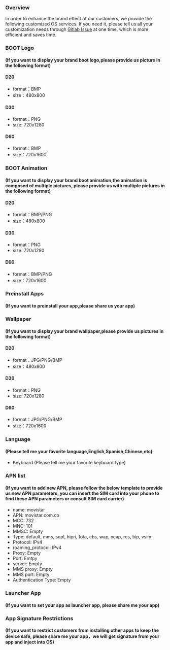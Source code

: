 ### Overview
In order to enhance the brand effect of our customers, we provide the following customized OS services. If you need it, please tell us all your customization needs through [Gitlab Issue](https://gitlab.com/dspread/android/-/issues/new#) at one time, which is more efficient and saves time.

### BOOT Logo
#### (If you want to display your brand boot logo,please provide us picture in the following format)
#### D20
- format：BMP
- size：480x800
#### D30
- format：PNG
- size: 720x1280
#### D60
- format：BMP
- size：720x1600


### BOOT Animation
#### (If you want to display your brand boot animation,the animation is composed of multiple pictures, please provide us with multiple pictures in the following format)
#### D20
- format：BMP/PNG 
- size：480x800
#### D30
- format：PNG
- size: 720x1280
#### D60
- format：BMP/PNG
- size：720x1600 

### Preinstall Apps
#### (If you want to preinstall your app,please share us your app)


### Wallpaper
#### (If you want to display your brand wallpaper,please provide us pictures in the following format)
#### D20
- format：JPG/PNG/BMP  
- size：480x800
#### D30
- format：PNG 
- size: 720x1280
#### D60
- format：JPG/PNG/BMP 
- size：720x1600 


### Language 
#### (Please tell me your favorite language,English,Spanish,Chinese,etc)
- Keyboard (Please tell me your favorite keyboard type)


### APN list
#### (If you want to add new APN, please follow the below template to provide us new APN parameters, you can insert the SIM card into your phone to find these APN parameters or consult SIM card carrier)

- name: movistar
- APN: movistar.com.co
- MCC: 732
- MNC: 101
- MMSC: Empty
- Type: default, mms, supl, hipri, fota, cbs, wap, xcap, rcs, bip, vsim
- Protocol: IPv4
- roaming_protocol: IPv4
- Proxy: Empty
- Port: Emtpy
- server: Empty
- MMS proxy: Empty
- MMS port: Empty
- Authentication Type: Empty


### Launcher App
#### (If you want to set your app as launcher app, please share me your app)

### App Signature Restrictions
#### (If you want to restrict customers from installing other apps to keep the device safe, please share me your app，we will get signature from your app and inject into OS)